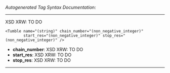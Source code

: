 _Autogenerated Tag Syntax Documentation:_

---
XSD XRW: TO DO

```
<Tumble name="(string)" chain_number="(non_negative_integer)"
        start_res="(non_negative_integer)" stop_res="(non_negative_integer)" />
```

-   **chain_number**: XSD XRW: TO DO
-   **start_res**: XSD XRW: TO DO
-   **stop_res**: XSD XRW: TO DO

---
